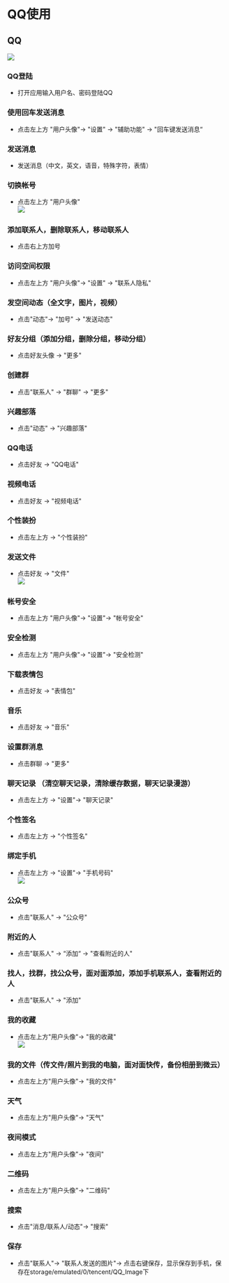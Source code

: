 # QQ使用
## QQ
![](../pic/soft/qq.png)   

### QQ登陆
- 打开应用输入用户名、密码登陆QQ   

### 使用回车发送消息
- 点击左上方 "用户头像"-> "设置" -> "辅助功能" -> "回车键发送消息“

### 发送消息
- 发送消息（中文，英文，语音，特殊字符，表情）

### 切换帐号
- 点击左上方 "用户头像"   
![](../pic/soft/qq_contact.jpg) 

### 添加联系人，删除联系人，移动联系人
- 点击右上方加号

### 访问空间权限
- 点击左上方 "用户头像"-> "设置" -> "联系人隐私"

### 发空间动态（全文字，图片，视频）
- 点击"动态"-> "加号" -> "发送动态"

### 好友分组（添加分组，删除分组，移动分组）
- 点击好友头像 -> "更多"

### 创建群
- 点击"联系人" -> "群聊" -> "更多"

### 兴趣部落
- 点击"动态" -> "兴趣部落"

### QQ电话
- 点击好友 -> "QQ电话"

### 视频电话
- 点击好友 -> "视频电话"

### 个性装扮
- 点击左上方 -> "个性装扮"

### 发送文件
- 点击好友 -> "文件"   
![](../pic/soft/qq_slidemenu.jpg)

### 帐号安全
- 点击左上方 "用户头像"-> "设置"-> "帐号安全"

### 安全检测
- 点击左上方 "用户头像"-> "设置"-> "安全检测"

### 下载表情包
- 点击好友 -> "表情包"

### 音乐
- 点击好友 -> "音乐"

### 设置群消息
- 点击群聊 -> "更多"

### 聊天记录 （清空聊天记录，清除缓存数据，聊天记录漫游）
- 点击左上方 -> "设置"-> "聊天记录"

### 个性签名
- 点击左上方 -> "个性签名"

### 绑定手机
- 点击左上方 -> "设置"-> "手机号码"   
![](../pic/soft/qq_public.jpg) 

### 公众号
- 点击"联系人" -> "公众号"

### 附近的人
- 点击"联系人" -> “添加“ -> "查看附近的人"

### 找人，找群，找公众号，面对面添加，添加手机联系人，查看附近的人
- 点击"联系人" -> "添加"

### 我的收藏
- 点击左上方"用户头像"-> "我的收藏"   
![](../pic/soft/qq_status.jpg) 

### 我的文件（传文件/照片到我的电脑，面对面快传，备份相册到微云）
- 点击左上方"用户头像"-> "我的文件"

### 天气
- 点击左上方"用户头像"-> "天气"

### 夜间模式
- 点击左上方"用户头像"-> "夜间"

### 二维码
- 点击左上方"用户头像"-> "二维码"

### 搜索
- 点击"消息/联系人/动态"-> "搜索"

### 保存
- 点击"联系人"-> "联系人发送的图片"-> 点击右键保存，显示保存到手机，保存在storage/emulated/0/tencent/QQ_Image下



